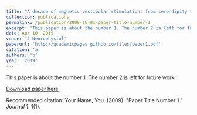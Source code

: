```yaml
---
title: "A decade of magnetic vestibular stimulation: from serendipity to physics to the clinic."
collection: publications
permalink: /publication/2009-10-01-paper-title-number-1
excerpt: 'This paper is about the number 1. The number 2 is left for future work.'
date: Apr 10, 2019
venue: 'J Neurophysiol'
paperurl: 'http://academicpages.github.io/files/paper1.pdf'
citation: 'a'
authors: 'b'
year: '2019'
---
```

This paper is about the number 1. The number 2 is left for future work.

[Download paper here](http://academicpages.github.io/files/paper1.pdf)

Recommended citation: Your Name, You. (2009). "Paper Title Number 1." <i>Journal 1</i>. 1(1).
